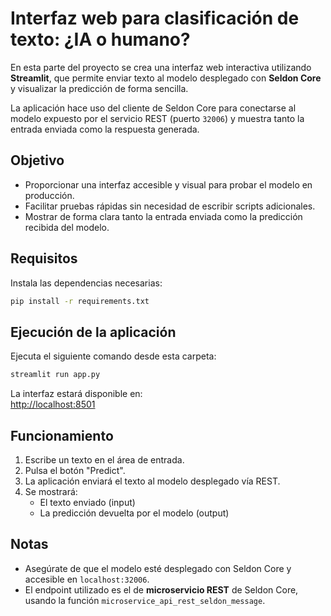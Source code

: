# Interfaz web para clasificación de texto: ¿IA o humano?

En esta parte del proyecto se crea una interfaz web interactiva utilizando **Streamlit**, que permite enviar texto al modelo desplegado con **Seldon Core** y visualizar la predicción de forma sencilla.

La aplicación hace uso del cliente de Seldon Core para conectarse al modelo expuesto por el servicio REST (puerto `32006`) y muestra tanto la entrada enviada como la respuesta generada.

## Objetivo

- Proporcionar una interfaz accesible y visual para probar el modelo en producción.
- Facilitar pruebas rápidas sin necesidad de escribir scripts adicionales.
- Mostrar de forma clara tanto la entrada enviada como la predicción recibida del modelo.

## Requisitos

Instala las dependencias necesarias:

```bash
pip install -r requirements.txt
```

## Ejecución de la aplicación

Ejecuta el siguiente comando desde esta carpeta:

```bash
streamlit run app.py
```

La interfaz estará disponible en:  
[http://localhost:8501](http://localhost:8501)

## Funcionamiento

1. Escribe un texto en el área de entrada.
2. Pulsa el botón "Predict".
3. La aplicación enviará el texto al modelo desplegado vía REST.
4. Se mostrará:
   - El texto enviado (input)
   - La predicción devuelta por el modelo (output)

## Notas

- Asegúrate de que el modelo esté desplegado con Seldon Core y accesible en `localhost:32006`.
- El endpoint utilizado es el de **microservicio REST** de Seldon Core, usando la función `microservice_api_rest_seldon_message`.